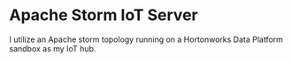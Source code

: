 # Apache Storm IoT Server

I utilize an Apache storm topology running on a Hortonworks Data Platform sandbox as my IoT hub.

